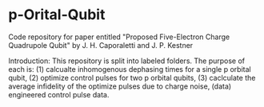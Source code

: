 # p-Orital-Qubit
Code repository for paper entitled "Proposed Five-Electron Charge Quadrupole Qubit" by J. H. Caporaletti and J. P. Kestner

Introduction: This repository is split into labeled folders. The purpose of each is: (1) calcualte inhomogenous dephasing times for a single p orbital qubit, (2) optimize control pulses for two p orbital qubits, (3) caclculate the average infidelity of the optimize pulses due to charge noise, (data) engineered control pulse data.
   
